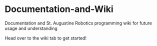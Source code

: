 # Documentation-and-Wiki
Documentation and St. Augustine Robotics programming wiki for future usage and understanding

Head over to the wiki tab to get started!

